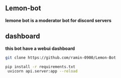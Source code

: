 ## Lemon-bot

**lemone bot is a moderator bot for discord servers**

## dashboard

**this bot have a webui dashboard**

```bash
git clone https://github.com/ramin-0900/Lemon-Bot

pip install -r requirements.txt
 uvicorn api.server:app --reload
```

